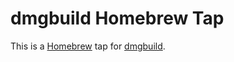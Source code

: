 dmgbuild Homebrew Tap
=====================

This is a [Homebrew][] tap for [dmgbuild][].

[Homebrew]: http://brew.sh/
[dmgbuild]: https://bitbucket.org/al45tair/dmgbuild
